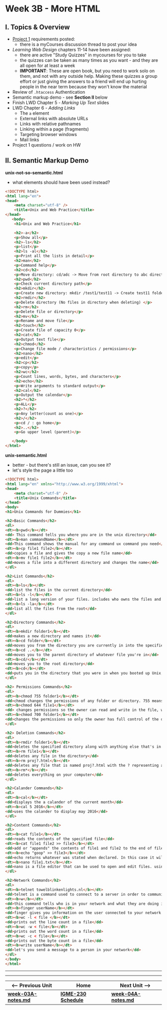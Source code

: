 # Week 3B - More HTML

## I. Topics & Overview
- [Project 1](../projects/project-1.md) requirements posted:
  - there is a myCourses discussion thread to post your idea
- *Learning Web Design* chapters 11-14 have been assigned:
  - there are active "Study Quizzes" in mycourses for you to take
  - the quizzes can be taken as many times as you want - and they are all open for at least a week
  - **IMPORTANT**: These are open book,  but you need to work solo on them, and not with any outside help. Making these quizzes a group effort or just giving the answers to a friend will end up hurting people in the near term because they won't know the material
- Review of `.htaccess` Authentication
- Semantic markup demo - see **Section II** below
- Finish LWD Chapter 5 - *Marking Up Text* slides
- LWD Chapter 6 - *Adding Links*
  - The `a` element
  - External links with absolute URLs
  - Links with relative pathnames
  - Linking within a page (fragments)
  - Targeting browser windows
  - Mail links
- Project 1 questions / work on HW

## II. Semantic Markup Demo

**unix-not-so-semantic.html**

- what elements should have been used instead?

```html
<!DOCTYPE html>
<html lang="en">
<head>
	<meta charset="utf-8" />
	<title>Unix and Web Practice</title>
</head>
   <body>
	<h1>Unix and Web Practice</h1>

	<h2>-a</h2>
	<p>Show all</p>
	<h2>-ls</h2>
	<p>list</p>
	<h2>ls -al</h2>
	<p>Print all the lists in detail</p>
	<h2>man</h2>
	<p>Command help</p>
	<h2>cd</h2>
	<p>Move directory: cd/adc -> Move from root directory to abc directory</p>
	<h2>pwd</h2>
	<p>Check current directory path</p>
	<h2>mkdir</h2>
	<p>Create new directory: mkdir /test1/test11 -> Create test11 folder in test1 folder</p>
	<h2>rmdir</h2>
	<p>Delete directory (No files in directory when deleting) </p>
	<h2>rm</h2>
	<p>Delete file or directory</p>
	<h2>mv</h2>
	<p>Rename and move file</p>
	<h2>touch</h2>
	<p>Create file of capacity 0</p>
	<h2>cat</h2>
	<p>Output text file</p>
	<h2>chmod</h2>
	<p>Change file mode / characteristics / permissions</p>
	<h2>nano</h2>
	<p>edit</p>
	<h2>cp</h2>
	<p>copy</p>
	<h2>wc</h2>
	<p>Count lines, words, bytes, and characters</p>
	<h2>echo</h2>
	<p>Write arguments to standard output</p>
	<h2>cal</h2>
	<p>Output the calendar</p>
	<h2>*</h2>
	<p>ALL</p>
	<h2>?</h2>
	<p>Any letter(count as one)</p>
	<h2>/</h2>
	<p>cd / : go home</p>
	<h2>..</h2>
	<p>Go upper level (parent)</p>

   </body>
</html>
```

**unix-semantic.html**

- better - but there's still an issue, can you see it?
- let's style the page a little too

```html
<!DOCTYPE html>
<html lang="en" xmlns="http://www.w3.org/1999/xhtml">
<head>
    <meta charset="utf-8" />
    <title>Unix Commands</title>
</head>
<body>
<h1>Unix Commands for Dummies</h1>

<h2>Basic Commands</h2>
<dl>
<dt><b>pwd</b></dt>
<dd> This command tells you where you are in the unix directory</dd>
<dt><b>man commandName</b></dt>
<dd>This command shows the manual for any command ux command you need</dd>
<dt><b>cp file1 file2</b></dt>
<dd>copies a file and gives the copy a new file name</dd>
<dt><b>mv file1 file2</b></dt>
<dd>moves a file into a different directory and changes the name</dd>
</dl>

<h2>List Commands</h2>
<dl>
<dt><b>ls</b></dt>
<dd>list the files in the current directory</dd>
<dt><b>ls -l</b></dt>
<dd>list a long version of your files. includes who owns the files and who is allowed to see and modify it</dd>
<dt><b>ls -la</b></dt>
<dd>list all the files from the root</dd>
</dl>

<h2>Directory Commands</h2>
<dl>
<dt><b>mkdir folder1</b></dt>
<dd>makes a new directory and names it</dd>
<dt><b>cd folder</b></dt>
<dd>moves you from the directory you are currently in into the specified folder</dd>
<dt><b>cd ..</b></dt>
<dd>moves you to the parent directory of whatever file you're in</dd>
<dt><b>cd/</b></dt>
<dd>moves you to the root directory</dd>
<dt><b>cd</b></dt>
<dd>puts you in the directory that you were in when you booted up Unix, known as the "login" directory</dd>
</dl>

<h2> Permissions Commands</h2>
<dl>
<dt><b>chmod 755 folder1</b></dt>
<dd>chmod changes the permissions of any folder or directory. 755 means the creator can read, write, and execute, but the group and anyone else can only read and execute </dd>
<dt><b>chmod 644 file1</b></dt>
<dd> changes permissions so the owner can read and write in the file, while the group and anyone else can only read</dd>
<dt><b>chmod 700 folder1</b></dt>
<dd>changes the permissions so only the owner has full control of the directory</dd>
</dl>

<h2> Deletion Commands</h2>
<dl>
<dt><b>rmdir folder1</b></dt>
<dd>deletes the specified directory along with anything else that's in it</dd>
<dt><b>rm file1</b></dt>
<dd>deletes any file in the directory</dd>
<dt><b>rm proj?.html</b></dt>
<dd>deletes any file that is named proj?.html with the ? representing any single character</dd>
<dt><b>rm*</b></dt>
<dd>deletes everything on your computer</dd>
</dl>

<h2>Calander Commands</h2>
<dl>
<dt><b>cal</b></dt>
<dd>displays the a calander of the current month</dd>
<dt><b>cal 5 2016</b></dt>
<dd>uses the calander to display may 2016</dd>
</dl>

<h2>Content Commands</h2>
<dl>
<dt><b>cat file1</b></dt>
<dd>reads the contents of the specified file</dd>
<dt><b>cat file1 file2 >> file3</b></dt>
<dd>add or "appends" the contents of file1 and file2 to the end of file3</dd>
<dt><b>echo "goop" >> file3</b></dt>
<dd>echo returns whatever was stated when declared. In this case it will append goop to file3</dd>
<dt><b>nano file1.txt</b></dt>
<dd>nano is a file editor that can be used to open and edit files. using nano would open the file stated(in this case file1.txt)</dd>
</dl>

<h2>Network Commands</h2>
<dl>
<dt><b>telnet towelblinkenlights.nl</b></dt>
<dd>telnet is a command used to connect to a server in order to communicate with host in another server(in this case towelblinkenlights.nl)</dd>
<dt><b>w</b></dt>
<dd>this command tells who is in your network and what they are doing in it.</dd>
<dt><b>finger userName</b></dt>
<dd>finger gives you information on the user connected to your network including when they last came on and the last email they read</dd>
<dt><b>wc -l < file </b></dt>
<dd>prints out the line count in a file</dd>
<dt><b>wc -w < file</b></dt>
<dd>prints out the word count in a file</dd>
<dt><b>wc -c < file</b></dt>
<dd>prints out the byte count in a file</dd>
<dt><b>write userName</b></dt>
<dd>let's you send a message to a person in your network</dd>
</dl>
</body>
</html>
```
<hr><hr>

| <-- Previous Unit | Home | Next Unit -->
| --- | --- | --- 
| [**week-03A-notes.md**](week-03A-notes.md)     |  [**IGME-230 Schedule**](../schedule.md) | [**week-04A-notes.md**](week-04A-notes.md)
